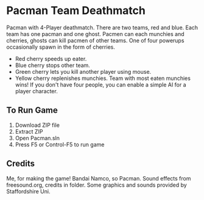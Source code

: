 # Pacman Team Deathmatch
Pacman with 4-Player deathmatch.
There are two teams, red and blue.
Each team has one pacman and one ghost.
Pacmen can each munchies and cherries, ghosts can kill pacmen of other teams.
One of four powerups occasionally spawn in the form of cherries.
- Red cherry speeds up eater.
- Blue cherry stops other team.
- Green cherry lets you kill another player using mouse.
- Yellow cherry replenishes munchies.
Team with most eaten munchies wins!
If you don't have four people, you can enable a simple AI for a player character.

## To Run Game
1. Download ZIP file
2. Extract ZIP
3. Open Pacman.sln 
4. Press F5 or Control-F5 to run game

## Credits
Me, for making the game!
Bandai Namco, so Pacman.
Sound effects from freesound.org, credits in folder.
Some graphics and sounds provided by Staffordshire Uni.
